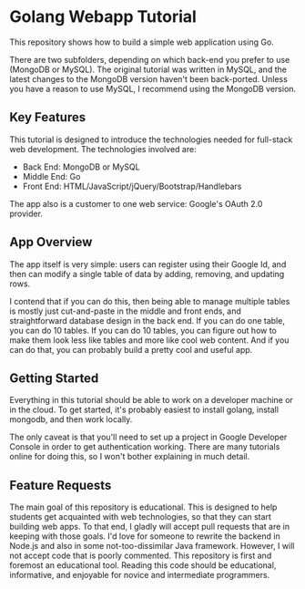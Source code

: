 # Golang Webapp Tutorial

This repository shows how to build a simple web application using Go.

There are two subfolders, depending on which back-end you prefer to use
(MongoDB or MySQL).  The original tutorial was written in MySQL, and the
latest changes to the MongoDB version haven't been back-ported.  Unless you
have a reason to use MySQL, I recommend using the MongoDB version.

## Key Features

This tutorial is designed to introduce the technologies needed for full-stack
web development.  The technologies involved are:

- Back End: MongoDB or MySQL
- Middle End: Go
- Front End: HTML/JavaScript/jQuery/Bootstrap/Handlebars

The app also is a customer to one web service: Google's OAuth 2.0 provider.

## App Overview

The app itself is very simple: users can register using their Google Id, and
then can modify a single table of data by adding, removing, and updating
rows.

I contend that if you can do this, then being able to manage multiple tables
is mostly just cut-and-paste in the middle and front ends, and
straightforward database design in the back end.  If you can do one table,
you can do 10 tables.  If you can do 10 tables, you can figure out how to
make them look less like tables and more like cool web content.  And if you
can do that, you can probably build a pretty cool and useful app.

## Getting Started

Everything in this tutorial should be able to work on a developer machine or
in the cloud.  To get started, it's probably easiest to install golang,
install mongodb, and then work locally.

The only caveat is that you'll need to set up a project in Google Developer
Console in order to get authentication working.  There are many tutorials
online for doing this, so I won't bother explaining in much detail.

## Feature Requests

The main goal of this repository is educational.  This is designed to help
students get acquainted with web technologies, so that they can start
building web apps.  To that end, I gladly will accept pull requests that are
in keeping with those goals.  I'd love for someone to rewrite the backend in
Node.js and also in some not-too-dissimilar Java framework.  However, I will
not accept code that is poorly commented.  This repository is first and
foremost an educational tool.  Reading this code should be educational,
informative, and enjoyable for novice and intermediate programmers.
